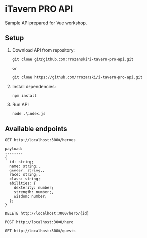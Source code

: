 # iTavern PRO API

Sample API prepared for Vue workshop.

## Setup

1. Download API from repository:

   ```
   git clone git@github.com:rrozanski/i-tavern-pro-api.git
   ```
   or
   ```
   git clone https://github.com/rrozanski/i-tavern-pro-api.git
   ```
2. Install dependencies:

   ```
   npm install
   ```
3. Run API:

   ```
   node .\index.js
   ```

## Available endpoints

```
GET http://localhost:3000/heroes

payload:
--------
{
  id: string;
  name: string;,
  gender: string;,
  race: string;,
  class: string;
  abilities: {
    dexterity: number;
    strength: number;,
    wisdom: number;
  };
}
```

```
DELETE http://localhost:3000/hero/{id}
```

```
POST http://localhost:3000/hero
```

```
GET http://localhost:3000/quests
```
